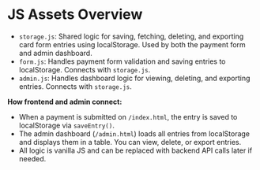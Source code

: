 # JS Assets Overview

- `storage.js`: Shared logic for saving, fetching, deleting, and exporting card form entries using localStorage. Used by both the payment form and admin dashboard.
- `form.js`: Handles payment form validation and saving entries to localStorage. Connects with `storage.js`.
- `admin.js`: Handles dashboard logic for viewing, deleting, and exporting entries. Connects with `storage.js`.

**How frontend and admin connect:**
- When a payment is submitted on `/index.html`, the entry is saved to localStorage via `saveEntry()`.
- The admin dashboard (`/admin.html`) loads all entries from localStorage and displays them in a table. You can view, delete, or export entries.
- All logic is vanilla JS and can be replaced with backend API calls later if needed.
